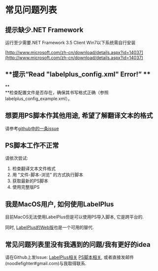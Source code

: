 # 常见问题列表

## **提示缺少.NET Framework**

运行至少需要.NET Framework 3.5 Client Win7以下系统需自行安装

[http://www.microsoft.com/zh-cn/download/details.aspx?id=14037](http://www.microsoft.com/zh-cn/download/details.aspx?id=14037)

## **提示“Read "labelplus\_config.xml" Error!”  **

**    
**检查配置文件是否存在，确保其书写格式正确（参照labelplus\_config\_example.xml）。

## **想要用PS脚本作其他用途, 希望了解翻译文本的格式**

请参考[github中的一条issue](https://github.com/LabelPlus/PS-Script/issues/27)

## **PS脚本工作不正常**

请依次尝试:

1. 检查翻译文本文件格式
2. 用 "文件-脚本-浏览" 的方式执行脚本
3. 获取最新的PS脚本
4. 使用完整版PS

## 我是MacOS用户, 如何使用LabelPlus

目前MacOS无法使用LabelPlus但是可以使用PS导入脚本, 它是跨平台的.

同时, [LabelPlus的Web版](https://moetra.com)也是一个可用的替代.

## 常见问题列表里没有我遇到的问题/我有更好的idea

请在Github上发Issue: [LabelPlus相关](https://github.com/LabelPlus/LabelPlus/issues) [PS脚本相关](https://github.com/LabelPlus/PS-Script), 或者直接发邮件\(noodlefighter\#gmail.com\)与我取得联系.

